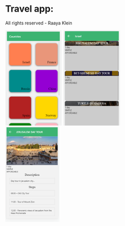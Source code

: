 # Travel app:

All rights reserved - Raaya Klein

<img height=300 src="/Captures/1.PNG">
<img height=300 src="/Captures/2.PNG">
<img height=300 src="/Captures/3.PNG">
